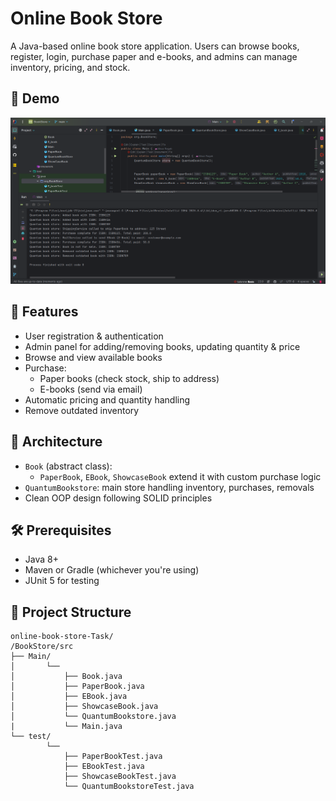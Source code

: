 # Online Book Store

A Java-based online book store application. Users can browse books, register, login, purchase paper and e-books, and admins can manage inventory, pricing, and stock.

## 📸 Demo

![Demo Screenshot](./demo.png)

## 🚀 Features

- User registration & authentication
- Admin panel for adding/removing books, updating quantity & price
- Browse and view available books
- Purchase:
  - Paper books (check stock, ship to address)
  - E-books (send via email)
- Automatic pricing and quantity handling
- Remove outdated inventory

## 🧩 Architecture

- `Book` (abstract class):
  - `PaperBook`, `EBook`, `ShowcaseBook` extend it with custom purchase logic
- `QuantumBookstore`: main store handling inventory, purchases, removals
- Clean OOP design following SOLID principles

## 🛠️ Prerequisites

- Java 8+
- Maven or Gradle (whichever you're using)
- JUnit 5 for testing

## 📁 Project Structure
```
online-book-store-Task/
/BookStore/src
├── Main/
│       └── 
│           ├── Book.java
│           ├── PaperBook.java
│           ├── EBook.java
│           ├── ShowcaseBook.java
│           └── QuantumBookstore.java
|           └── Main.java
└── test/
        └── 
            ├── PaperBookTest.java
            ├── EBookTest.java
            ├── ShowcaseBookTest.java
            └── QuantumBookstoreTest.java
```
